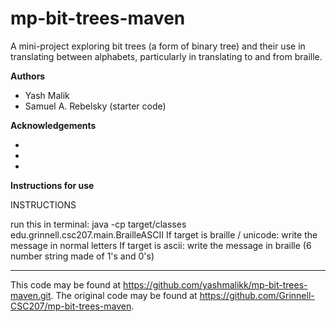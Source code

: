 # mp-bit-trees-maven

A mini-project exploring bit trees (a form of binary tree) and their use in translating between alphabets, particularly in translating to and from braille.

**Authors**

* Yash Malik
* Samuel A. Rebelsky (starter code)

**Acknowledgements**

*
*
*

**Instructions for use**

INSTRUCTIONS

run this in terminal: java -cp target/classes edu.grinnell.csc207.main.BrailleASCII <target> <message>
If target is braille / unicode: write the message in normal letters
If target is ascii: write the message in braille (6 number string made of 1's and 0's)

---

This code may be found at <https://github.com/yashmalikk/mp-bit-trees-maven.git>. The original code may be found at <https://github.com/Grinnell-CSC207/mp-bit-trees-maven>.
